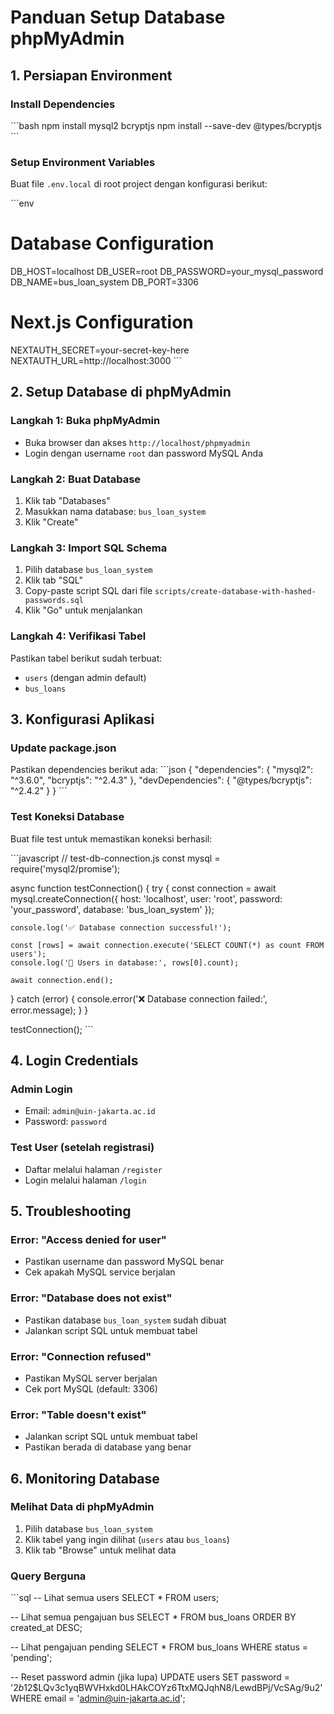 # Panduan Setup Database phpMyAdmin

## 1. Persiapan Environment

### Install Dependencies
\`\`\`bash
npm install mysql2 bcryptjs
npm install --save-dev @types/bcryptjs
\`\`\`

### Setup Environment Variables
Buat file `.env.local` di root project dengan konfigurasi berikut:

\`\`\`env
# Database Configuration
DB_HOST=localhost
DB_USER=root
DB_PASSWORD=your_mysql_password
DB_NAME=bus_loan_system
DB_PORT=3306

# Next.js Configuration
NEXTAUTH_SECRET=your-secret-key-here
NEXTAUTH_URL=http://localhost:3000
\`\`\`

## 2. Setup Database di phpMyAdmin

### Langkah 1: Buka phpMyAdmin
- Buka browser dan akses `http://localhost/phpmyadmin`
- Login dengan username `root` dan password MySQL Anda

### Langkah 2: Buat Database
1. Klik tab "Databases"
2. Masukkan nama database: `bus_loan_system`
3. Klik "Create"

### Langkah 3: Import SQL Schema
1. Pilih database `bus_loan_system`
2. Klik tab "SQL"
3. Copy-paste script SQL dari file `scripts/create-database-with-hashed-passwords.sql`
4. Klik "Go" untuk menjalankan

### Langkah 4: Verifikasi Tabel
Pastikan tabel berikut sudah terbuat:
- `users` (dengan admin default)
- `bus_loans`

## 3. Konfigurasi Aplikasi

### Update package.json
Pastikan dependencies berikut ada:
\`\`\`json
{
  "dependencies": {
    "mysql2": "^3.6.0",
    "bcryptjs": "^2.4.3"
  },
  "devDependencies": {
    "@types/bcryptjs": "^2.4.2"
  }
}
\`\`\`

### Test Koneksi Database
Buat file test untuk memastikan koneksi berhasil:

\`\`\`javascript
// test-db-connection.js
const mysql = require('mysql2/promise');

async function testConnection() {
  try {
    const connection = await mysql.createConnection({
      host: 'localhost',
      user: 'root',
      password: 'your_password',
      database: 'bus_loan_system'
    });
    
    console.log('✅ Database connection successful!');
    
    const [rows] = await connection.execute('SELECT COUNT(*) as count FROM users');
    console.log('👤 Users in database:', rows[0].count);
    
    await connection.end();
  } catch (error) {
    console.error('❌ Database connection failed:', error.message);
  }
}

testConnection();
\`\`\`

## 4. Login Credentials

### Admin Login
- Email: `admin@uin-jakarta.ac.id`
- Password: `password`

### Test User (setelah registrasi)
- Daftar melalui halaman `/register`
- Login melalui halaman `/login`

## 5. Troubleshooting

### Error: "Access denied for user"
- Pastikan username dan password MySQL benar
- Cek apakah MySQL service berjalan

### Error: "Database does not exist"
- Pastikan database `bus_loan_system` sudah dibuat
- Jalankan script SQL untuk membuat tabel

### Error: "Connection refused"
- Pastikan MySQL server berjalan
- Cek port MySQL (default: 3306)

### Error: "Table doesn't exist"
- Jalankan script SQL untuk membuat tabel
- Pastikan berada di database yang benar

## 6. Monitoring Database

### Melihat Data di phpMyAdmin
1. Pilih database `bus_loan_system`
2. Klik tabel yang ingin dilihat (`users` atau `bus_loans`)
3. Klik tab "Browse" untuk melihat data

### Query Berguna
\`\`\`sql
-- Lihat semua users
SELECT * FROM users;

-- Lihat semua pengajuan bus
SELECT * FROM bus_loans ORDER BY created_at DESC;

-- Lihat pengajuan pending
SELECT * FROM bus_loans WHERE status = 'pending';

-- Reset password admin (jika lupa)
UPDATE users SET password = '$2b$12$LQv3c1yqBWVHxkd0LHAkCOYz6TtxMQJqhN8/LewdBPj/VcSAg/9u2' WHERE email = 'admin@uin-jakarta.ac.id';
